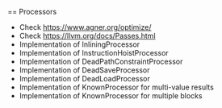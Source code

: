 == Processors

- Check https://www.agner.org/optimize/
- Check https://llvm.org/docs/Passes.html
- Implementation of InliningProcessor
- Implementation of InstructionHoistProcessor
- Implementation of DeadPathConstraintProcessor
- Implementation of DeadSaveProcessor
- Implementation of DeadLoadProcessor
- Implementation of KnownProcessor for multi-value results
- Implementation of KnownProcessor for multiple blocks
